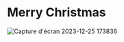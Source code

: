 # Merry Christmas 
![Capture d'écran 2023-12-25 173836](https://github.com/faridev18/merry-christmas-3d/assets/90957442/a25e0177-0cd9-4c2b-9888-64b9f57b4b78)
